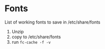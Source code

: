 # Fonts

List of working fonts to save in /etc/share/fonts


1. Unzip
2. copy to /etc/share/fonts
3. run `fc-cache -f -v`

